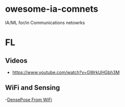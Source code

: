 # owesome-ia-comnets
IA/ML for/in Communications netowrks

# FL 
## Videos
- https://www.youtube.com/watch?v=GWrkUHGbh3M
  
## WiFi and Sensing
-[DensePose From WiFi](https://arxiv.org/pdf/2301.00250)
